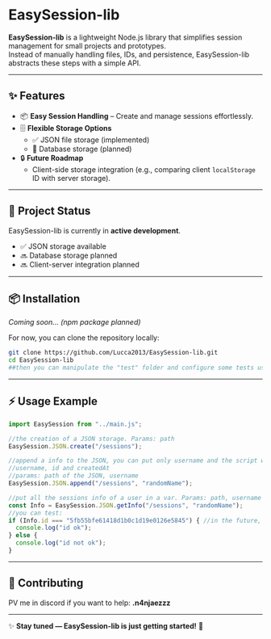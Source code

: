 # EasySession-lib

**EasySession-lib** is a lightweight Node.js library that simplifies session management for small projects and prototypes.  
Instead of manually handling files, IDs, and persistence, EasySession-lib abstracts these steps with a simple API.

---

## ✨ Features

- 📦 **Easy Session Handling** – Create and manage sessions effortlessly.
- 🗄️ **Flexible Storage Options**
  - ✅ JSON file storage (implemented)
  - 🚧 Database storage (planned)
- 🔒 **Future Roadmap**
  - Client-side storage integration (e.g., comparing client `localStorage` ID with server storage).

---

## 🚧 Project Status

EasySession-lib is currently in **active development**.

- ✅ JSON storage available
- 🔜 Database storage planned
- 🔜 Client-server integration planned

---

## 📦 Installation

_Coming soon... (npm package planned)_

For now, you can clone the repository locally:

```bash
git clone https://github.com/Lucca2013/EasySession-lib.git
cd EasySession-lib
##then you can manipulate the "test" folder and configure some tests using npm test (remember to configure in package.json)
```

---

## ⚡ Usage Example

```js
import EasySession from "../main.js";

//the creation of a JSON storage. Params: path
EasySession.JSON.create("/sessions");

//append a info to the JSON, you can put only username and the script will create the fields:
//username, id and createdAt
//params: path of the JSON, username
EasySession.JSON.append("/sessions", "randomName");

//put all the sessions info of a user in a var. Params: path, username
const Info = EasySession.JSON.getInfo("/sessions", "randomName");
//you can test:
if (Info.id === "5fb55bfe61418d1b0c1d19e0126e5845") { //in the future, you will put the id who is in the LocalStorage of the user to compare
  console.log("id ok"); 
} else {
  console.log("id not ok");
}
```

---

## 🤝 Contributing

PV me in discord if you want to help:
**.n4njaezzz**

---

✨ **Stay tuned — EasySession-lib is just getting started!** 🚀
